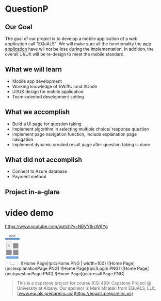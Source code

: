 # QuestionP

## Our Goal

The goal of our project is to develop a mobile application of a web application call "EQuALS". 
We will make sure all the functionality the [web application](https://equals.prepareinc.us) have 
wil not be lose during the implementation. In addition, the overall UI/UX will be re-design to meet the mobile standard. 

## What we will learn

* Mobile app development
* Working knowledge of SWiftUI and XCode 
* UI/UX design for mobile application 
* Team-oriented development setting

## What we accomplish

* Build a UI page for question taking
* Implement algorithm in selecting multiple choice/ response question
* Implement page navigation function, include explanation page navigation
* Implement dynamic created result page after question taking is done

## What did not accomplish
* Connect to Azure database
* Payment method

## Project in-a-glare
# video demo
https://www.youtube.com/watch?v=NBVYtkxW6Yg

<img src="pic/Home.PNG" width="48">
![Home Page](pic/Home.PNG | width=100)
![Home Page](pic/explanationPage.PNG)
![Home Page](pic/Login.PNG)
![Home Page](pic/questionPage.PNG)
![Home Page](pic/resultPage.PNG)


>This is a capstone project for course ICSI 499: Capstone Project @ University at Albany. Our sponsor is Mark Mitalski from EQuALS, LLC.  [www.equals.prepareinc.us](https://equals.prepareinc.us)

